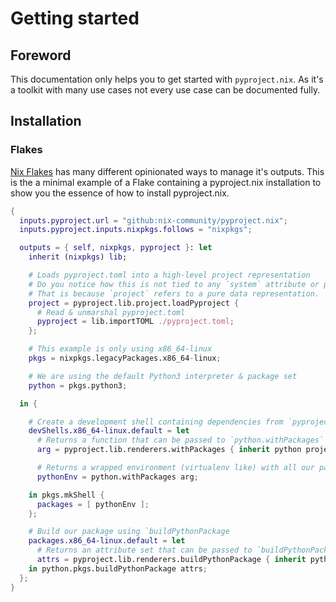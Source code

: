 # Getting started

## Foreword

This documentation only helps you to get started with `pyproject.nix`.
As it's a toolkit with many use cases not every use case can be documented fully.

## Installation

### Flakes

[Nix Flakes](https://nix.dev/concepts/flakes) has many different opinionated ways to manage it's outputs.
This is the a minimal example of a Flake containing a pyproject.nix installation to show you the essence of how to install pyproject.nix.

```nix
{
  inputs.pyproject.url = "github:nix-community/pyproject.nix";
  inputs.pyproject.inputs.nixpkgs.follows = "nixpkgs";

  outputs = { self, nixpkgs, pyproject }: let
    inherit (nixpkgs) lib;

    # Loads pyproject.toml into a high-level project representation
    # Do you notice how this is not tied to any `system` attribute or package sets?
    # That is because `project` refers to a pure data representation.
    project = pyproject.lib.project.loadPyproject {
      # Read & unmarshal pyproject.toml
      pyproject = lib.importTOML ./pyproject.toml;
    };

    # This example is only using x86_64-linux
    pkgs = nixpkgs.legacyPackages.x86_64-linux;

    # We are using the default Python3 interpreter & package set
    python = pkgs.python3;

  in {

    # Create a development shell containing dependencies from `pyproject.toml`
    devShells.x86_64-linux.default = let
      # Returns a function that can be passed to `python.withPackages`
      arg = pyproject.lib.renderers.withPackages { inherit python project; };

      # Returns a wrapped environment (virtualenv like) with all our packages
      pythonEnv = python.withPackages arg;

    in pkgs.mkShell {
      packages = [ pythonEnv ];
    };

    # Build our package using `buildPythonPackage
    packages.x86_64-linux.default = let
      # Returns an attribute set that can be passed to `buildPythonPackage`.
      attrs = pyproject.lib.renderers.buildPythonPackage { inherit python project; };
    in python.pkgs.buildPythonPackage attrs;
  };
}
```
